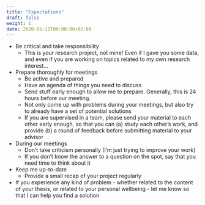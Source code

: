 ```yaml
---
title: "Expectations"
draft: false
weight: 1
date: 2020-05-11T09:00:00+02:00
---
```


* Be critical and take responsibility
  * This is your research project, not mine! Even if I gave you some data,
    and even if you are working on topics related to my own research interest...
* Prepare thoroughly for meetings
  * Be active and prepared
  * Have an agenda of things you need to discuss
  * Send stuff early enough to allow me to prepare. Generally, this is 24 hours before our meeting.
  * Not only come up with problems during your meetings, but also try to already have a set of potential solutions
  * If you are supervised in a team, please send your material to each other early enough,
    so that you can (a) study each other’s work, and provide (b) a round of feedback
    before submitting material to your advisor
* During our meetings
  * Don’t take criticism personally (I’m just trying to improve your work)
  * If you don’t know the answer to a question on the spot, say that you need time to
  think about it
* Keep me up-to-date
  * Provide a small recap of your project regularly
* If you experience any kind of problem - whether related to the content of your thesis, or related to your personal wellbeing - let me know so that I can help you find a solution
